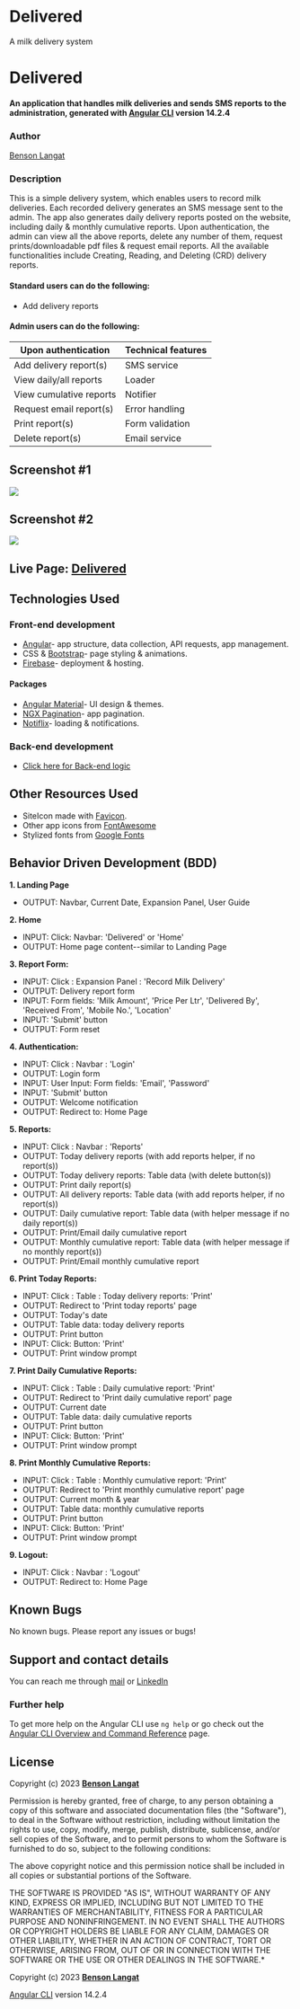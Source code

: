 # Delivered
A milk delivery system

# Delivered
#### An application that handles milk deliveries and sends SMS reports to the administration, generated with [Angular CLI](https://github.com/angular/angular-cli) version 14.2.4
### Author 
[Benson Langat](https://github.com/benie254)

### Description 
This is a simple delivery system, which enables users to record milk deliveries. Each recorded delivery generates an SMS message sent to the admin. The app also generates daily delivery reports posted on the website, including daily & monthly cumulative reports. Upon authentication, the admin can view all the above reports, delete any number of them, request prints/downloadable pdf files & request email reports. All the available functionalities include Creating, Reading, and Deleting (CRD) delivery reports.

#### Standard users can do the following:
* Add delivery reports

#### Admin users can do the following:
Upon authentication  | Technical features
------------------------ | ------------------------
Add delivery report(s)  | SMS service
View daily/all reports  | Loader
View cumulative reports  |  Notifier
Request email report(s)  |  Error handling
Print report(s)  |  Form validation
Delete report(s)  |  Email service

## Screenshot #1
<img src="https://res.cloudinary.com/benie/image/upload/v1687868902/Screenshot_from_2023-06-27_15-27-07_ebrapq.png">

## Screenshot #2
<img src="https://res.cloudinary.com/benie/image/upload/v1687868919/Screenshot_from_2023-06-27_15-28-02_psixbr.png">

## Live Page: [Delivered](https://deliver-ke.web.app/)

## Technologies Used

### Front-end development
* [Angular](https://angular.io/)- app structure, data collection, API requests, app management.
* CSS & [Bootstrap](https://getbootstrap.com/)- page styling & animations.
* [Firebase](https://firebase.com/)- deployment & hosting.
#### Packages
* [Angular Material](https://material.angular.io/)- UI design & themes.
* [NGX Pagination](https://www.npmjs.com/package/ngx-pagination/)- app pagination.
* [Notiflix](https://notiflix.github.io/)- loading & notifications.
### Back-end development
* [Click here for Back-end logic](https://github.com/benie254/Delivered-API/)

## Other Resources Used 

* SiteIcon made with [Favicon](https://favicon.io). 
* Other app icons from [FontAwesome](https://fontawesome.com/)
* Stylized fonts from [Google Fonts](https://fonts.google.com/)

## Behavior Driven Development (BDD)
**1. Landing Page**
   - OUTPUT: Navbar, Current Date, Expansion Panel, User Guide
   
**2. Home**
   - INPUT: Click: Navbar: 'Delivered' or 'Home'
   - OUTPUT: Home page content--similar to Landing Page
   
**3. Report Form:** 
   - INPUT:  Click : Expansion Panel : 'Record Milk Delivery'
   - OUTPUT: Delivery report form
   - INPUT: Form fields: 'Milk Amount', 'Price Per Ltr', 'Delivered By', 'Received From', 'Mobile No.', 'Location'
   - INPUT: 'Submit' button
   - OUTPUT: Form reset
   
**4. Authentication:**
   - INPUT:  Click : Navbar : 'Login'
   - OUTPUT: Login form
   - INPUT: User Input: Form fields: 'Email', 'Password'
   - INPUT: 'Submit' button
   - OUTPUT: Welcome notification
   - OUTPUT: Redirect to: Home Page 
   
**5. Reports:**
   - INPUT:  Click : Navbar : 'Reports'
   - OUTPUT: Today delivery reports (with add reports helper, if no report(s))
   - OUTPUT: Today delivery reports: Table data (with delete button(s))
   - OUTPUT: Print daily report(s)
   - OUTPUT: All delivery reports: Table data (with add reports helper, if no report(s))
   - OUTPUT: Daily cumulative report: Table data (with helper message if no daily report(s))
   - OUTPUT: Print/Email daily cumulative report
   - OUTPUT: Monthly cumulative report: Table data (with helper message if no monthly report(s))
   - OUTPUT: Print/Email monthly cumulative report

**6. Print Today Reports:**
   - INPUT:  Click : Table : Today delivery reports: 'Print'
   - OUTPUT: Redirect to 'Print today reports' page
   - OUTPUT: Today's date
   - OUTPUT: Table data: today delivery reports
   - OUTPUT: Print button
   - INPUT:  Click: Button: 'Print'
   - OUTPUT: Print window prompt

**7. Print Daily Cumulative Reports:**
   - INPUT:  Click : Table : Daily cumulative report: 'Print'
   - OUTPUT: Redirect to 'Print daily cumulative report' page
   - OUTPUT: Current date
   - OUTPUT: Table data: daily cumulative reports
   - OUTPUT: Print button
   - INPUT:  Click: Button: 'Print'
   - OUTPUT: Print window prompt

**8. Print Monthly Cumulative Reports:**
   - INPUT:  Click : Table : Monthly cumulative report: 'Print'
   - OUTPUT: Redirect to 'Print monthly cumulative report' page
   - OUTPUT: Current month & year
   - OUTPUT: Table data: monthly cumulative reports
   - OUTPUT: Print button
   - INPUT:  Click: Button: 'Print'
   - OUTPUT: Print window prompt

**9. Logout:**
   - INPUT:  Click : Navbar : 'Logout'
   - OUTPUT: Redirect to: Home Page 

## Known Bugs

No known bugs. Please report any issues or bugs! 

## Support and contact details

You can reach me through [mail](mailto:davinci.monalissa@gmail.com) or [LinkedIn](https://www.linkedin.com/in/benson-langat-fullstack-developer)

### Further help

To get more help on the Angular CLI use `ng help` or go check out the [Angular CLI Overview and Command Reference](https://angular.io/cli) page.

## License

Copyright (c) 2023 **[Benson Langat](https://github.com/benie254)**

Permission is hereby granted, free of charge, to any person obtaining a copy
of this software and associated documentation files (the "Software"), to deal
in the Software without restriction, including without limitation the rights
to use, copy, modify, merge, publish, distribute, sublicense, and/or sell
copies of the Software, and to permit persons to whom the Software is
furnished to do so, subject to the following conditions:

The above copyright notice and this permission notice shall be included in all
copies or substantial portions of the Software.

THE SOFTWARE IS PROVIDED "AS IS", WITHOUT WARRANTY OF ANY KIND, EXPRESS OR
IMPLIED, INCLUDING BUT NOT LIMITED TO THE WARRANTIES OF MERCHANTABILITY,
FITNESS FOR A PARTICULAR PURPOSE AND NONINFRINGEMENT. IN NO EVENT SHALL THE
AUTHORS OR COPYRIGHT HOLDERS BE LIABLE FOR ANY CLAIM, DAMAGES OR OTHER
LIABILITY, WHETHER IN AN ACTION OF CONTRACT, TORT OR OTHERWISE, ARISING FROM,
OUT OF OR IN CONNECTION WITH THE SOFTWARE OR THE USE OR OTHER DEALINGS IN THE
SOFTWARE.*

Copyright (c) 2023 **[Benson Langat](https://github.com/benie254)**

[Angular CLI](https://github.com/angular/angular-cli) version 14.2.4
